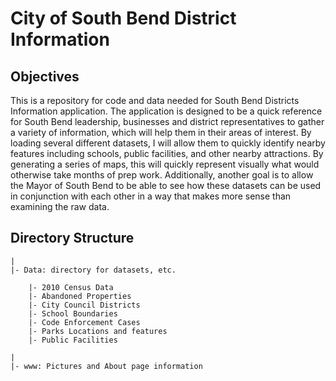 # City of South Bend District Information

## Objectives
This is a repository for code and data needed for South Bend Districts Information application. The application is designed to be a quick reference for South Bend leadership, businesses and district representatives to gather a variety of information, which will help them in their areas of interest. By loading several different datasets, I will allow them to quickly identify nearby features including schools, public facilities, and other nearby attractions. By generating a series of maps, this will quickly represent visually what would otherwise take months of prep work.  Additionally, another goal is to allow the Mayor of South Bend to be able to see how these datasets can be used in conjunction with each other in a way that makes more sense than examining the raw data.

## Directory Structure
```
|
|- Data: directory for datasets, etc.

    |- 2010 Census Data 
    |- Abandoned Properties
    |- City Council Districts
    |- School Boundaries
    |- Code Enforcement Cases
    |- Parks Locations and features
    |- Public Facilities

|
|- www: Pictures and About page information
